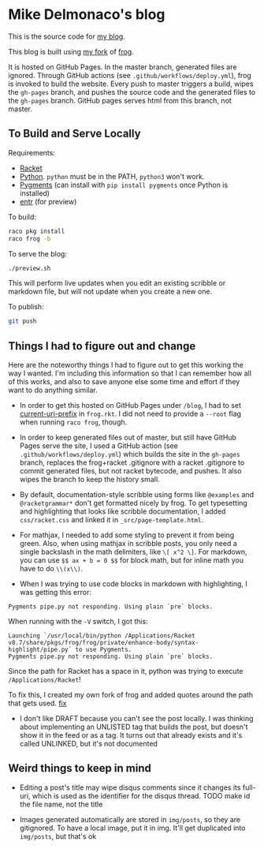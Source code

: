 # Mike Delmonaco's blog

This is the source code for [my blog](https://quasarbright.github.io/blog/).

This blog is built using [my fork](https://github.com/quasarbright/frog) of [frog](https://github.com/greghendershott/frog).

It is hosted on GitHub Pages. In the master branch, generated files are ignored.
Through GitHub actions (see `.github/workflows/deploy.yml`), frog is invoked to
build the website. Every push to master triggers a build, wipes the `gh-pages` branch,
and pushes the source code and the generated files to the `gh-pages` branch. GitHub pages
serves html from this branch, not master.

## To Build and Serve Locally

Requirements:

* [Racket](https://download.racket-lang.org/) 
* [Python](https://www.python.org/downloads/). `python` must be in the PATH, `python3` won't work.
* [Pygments](https://pygments.org/) (can install with `pip install pygments` once Python is installed)
* [entr](https://formulae.brew.sh/formula/entr) (for preview)

To build:

```sh
raco pkg install
raco frog -b
```

To serve the blog:

```sh
./preview.sh
```

This will perform live updates when you edit an existing scribble or markdown file, but will not update when you create a new one.

To publish:

```sh
git push
```

## Things I had to figure out and change

Here are the noteworthy things I had to figure out to get this working the way I wanted.
I'm including this information so that I can remember how all of this works, and also
to save anyone else some time and effort if they want to do anything similar.

* In order to get this hosted on GitHub Pages under `/blog`, I had to set [current-uri-prefix](https://docs.racket-lang.org/frog/parameters.html#%28def._%28%28lib._frog%2Fparams..rkt%29._current-uri-prefix%29%29)
in `frog.rkt`. I did not need to provide a `--root` flag when running `raco frog`, though.

* In order to keep generated files out of master, but still have GitHub Pages serve the site,
I used a GitHub action (see `.github/workflows/deploy.yml`) which builds the site in the `gh-pages` branch,
replaces the frog+racket .gitignore with a racket .gitignore to commit generated files, but not racket bytecode,
and pushes. It also wipes the branch to keep the history small. 

* By default, documentation-style scribble using forms like `@examples` and `@racketgrammar*` don't get formatted nicely by frog.
To get typesetting and highlighting that looks like scribble documentation, I added `css/racket.css` and linked it in `_src/page-template.html`.

* For mathjax, I needed to add some styling to prevent it from being green. Also, when using mathjax in scribble posts,
you only need a single backslash in the math delimiters, like `\[ x^2 \]`. For markdown, you can use `$$ ax + b = 0 $$` for block math, but for inline math you have to do `\\(x\\)`.

* When I was trying to use code blocks in markdown with highlighting, I was getting this error:
```
Pygments pipe.py not responding. Using plain `pre` blocks.
```

When running with the `-V` switch, I got this:

```
Launching `/usr/local/bin/python /Applications/Racket v8.7/share/pkgs/frog/frog/private/enhance-body/syntax-highlight/pipe.py` to use Pygments.
Pygments pipe.py not responding. Using plain `pre` blocks.
```

Since the path for Racket has a space in it, python was trying to execute `/Applications/Racket`!

To fix this, I created my own fork of frog and added quotes around the path that gets used. [fix](https://github.com/quasarbright/frog/commit/5a3dbbc24858f6ac768a7f2ed1f9aa7783ec37ba)

* I don't like DRAFT because you can't see the post locally. I was thinking about implementing an UNLISTED tag that builds the post, but doesn't show it in the feed or as a tag. It turns out that already exists and it's called UNLINKED, but it's not documented

## Weird things to keep in mind

* Editing a post's title may wipe disqus comments since it changes its full-uri, which is used as the identifier for the disqus thread.
TODO make id the file name, not the title

* Images generated automatically are stored in `img/posts`, so they are gitignored. To have a local image, put it in img. It'll
get duplicated into `img/posts`, but that's ok
